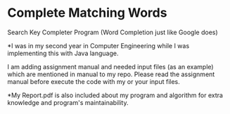 # Complete Matching Words
Search Key Completer Program (Word Completion just like Google does)

*I was in my second year in Computer Engineering while I was implementing this with Java language.

I am adding assignment manual and needed input files (as an example) which are mentioned in manual to my repo. Please read the assignment manual before execute the code with my or your input files.

*My Report.pdf is also included about my program and algorithm for extra knowledge and program's maintainability.
